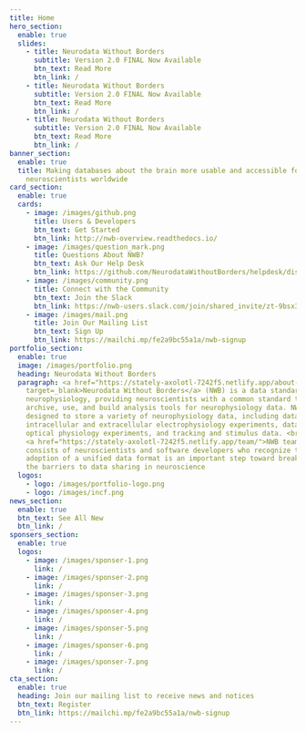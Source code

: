 ```yaml
---
title: Home
hero_section:
  enable: true
  slides:
    - title: Neurodata Without Borders
      subtitle: Version 2.0 FINAL Now Available
      btn_text: Read More
      btn_link: /
    - title: Neurodata Without Borders
      subtitle: Version 2.0 FINAL Now Available
      btn_text: Read More
      btn_link: /
    - title: Neurodata Without Borders
      subtitle: Version 2.0 FINAL Now Available
      btn_text: Read More
      btn_link: /
banner_section:
  enable: true
  title: Making databases about the brain more usable and accessible for
    neuroscientists worldwide
card_section:
  enable: true
  cards:
    - image: /images/github.png
      title: Users & Developers
      btn_text: Get Started
      btn_link: http://nwb-overview.readthedocs.io/
    - image: /images/question_mark.png
      title: Questions About NWB?
      btn_text: Ask Our Help Desk
      btn_link: https://github.com/NeurodataWithoutBorders/helpdesk/discussions
    - image: /images/community.png
      title: Connect with the Community
      btn_text: Join the Slack
      btn_link: https://nwb-users.slack.com/join/shared_invite/zt-9bsx3xdj-wtUILLNzM8a0mOV_RywS~Q#/shared-invite/email
    - image: /images/mail.png
      title: Join Our Mailing List
      btn_text: Sign Up
      btn_link: https://mailchi.mp/fe2a9bc55a1a/nwb-signup
portfolio_section:
  enable: true
  image: /images/portfolio.png
  heading: Neurodata Without Borders
  paragraph: <a href="https://stately-axolotl-7242f5.netlify.app/about-us/"
    target=_blank>Neurodata Without Borders</a> (NWB) is a data standard for
    neurophysiology, providing neuroscientists with a common standard to share,
    archive, use, and build analysis tools for neurophysiology data. NWB is
    designed to store a variety of neurophysiology data, including data from
    intracellular and extracellular electrophysiology experiments, data from
    optical physiology experiments, and tracking and stimulus data. <br><br> The
    <a href="https://stately-axolotl-7242f5.netlify.app/team/">NWB team</a>
    consists of neuroscientists and software developers who recognize that
    adoption of a unified data format is an important step toward breaking down
    the barriers to data sharing in neuroscience
  logos:
    - logo: /images/portfolio-logo.png
    - logo: /images/incf.png
news_section:
  enable: true
  btn_text: See All New
  btn_link: /
sponsers_section:
  enable: true
  logos:
    - image: /images/sponser-1.png
      link: /
    - image: /images/sponser-2.png
      link: /
    - image: /images/sponser-3.png
      link: /
    - image: /images/sponser-4.png
      link: /
    - image: /images/sponser-5.png
      link: /
    - image: /images/sponser-6.png
      link: /
    - image: /images/sponser-7.png
      link: /
cta_section:
  enable: true
  heading: Join our mailing list to receive news and notices
  btn_text: Register
  btn_link: https://mailchi.mp/fe2a9bc55a1a/nwb-signup
---
```

